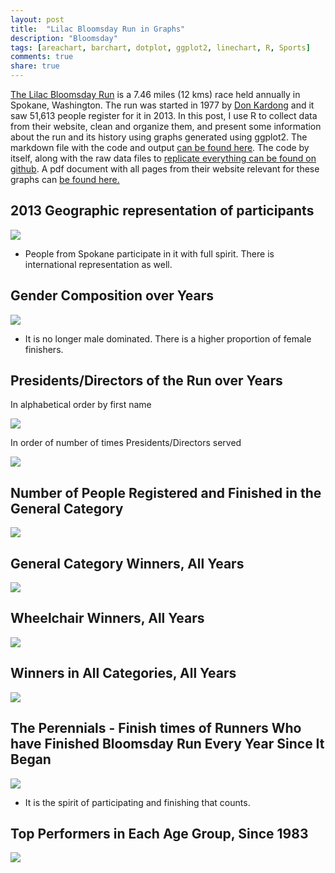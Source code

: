 ```yaml
---
layout: post
title:  "Lilac Bloomsday Run in Graphs"
description: "Bloomsday"
tags: [areachart, barchart, dotplot, ggplot2, linechart, R, Sports]
comments: true
share: true
---
```


[The Lilac Bloomsday Run](http://bloomsdayrun.org/) is a 7.46 miles (12 kms) race held annually in Spokane, Washington. The run was started in 1977 by [Don Kardong](http://www.distancerunning.com/inductees/2005/kardong.html) and it saw 51,613 people register for it in 2013. In this post, I use R to collect data from their website, clean and organize them, and present some information about the run and its history using graphs generated using ggplot2. The markdown file with the code and output [can be found here](https://dl.dropboxusercontent.com/u/56796392/Bloomsday/BloomsdayMarkdownDocument.html). The code by itself, along with the raw data files to [replicate everything can be found on github](https://github.com/patilv/Bloomsdayrun). A pdf document with all pages from their website relevant for these graphs can [be found here.](https://dl.dropboxusercontent.com/u/56796392/Bloomsday/DatafromBloomsdaySite-AllGraphsInfo.pdf)

## 2013 Geographic representation of participants


[![](http://2.bp.blogspot.com/-yzq_5eToieA/UecUqX0DYqI/AAAAAAAACXM/HTUVDS7mvM0/s400/2013Geography.png)](http://2.bp.blogspot.com/-yzq_5eToieA/UecUqX0DYqI/AAAAAAAACXM/HTUVDS7mvM0/s1600/2013Geography.png)


* People from Spokane participate in it with full spirit. There is international representation as well.

## Gender Composition over Years

[![](http://2.bp.blogspot.com/-UphjrXFhxb4/UecXIMEuz0I/AAAAAAAACXc/pLWDY_up6ZA/s400/Gender+Composition.png)](http://2.bp.blogspot.com/-UphjrXFhxb4/UecXIMEuz0I/AAAAAAAACXc/pLWDY_up6ZA/s1600/Gender+Composition.png)


* It is no longer male dominated. There is a higher proportion of female finishers.

## Presidents/Directors of the Run over Years

In alphabetical order by first name


[![](http://1.bp.blogspot.com/-8qiLTbHR_ao/UecYWK4g4BI/AAAAAAAACXs/LfztIGJuesY/s400/DirectorAlpha.png)](http://1.bp.blogspot.com/-8qiLTbHR_ao/UecYWK4g4BI/AAAAAAAACXs/LfztIGJuesY/s1600/DirectorAlpha.png)

In order of number of times Presidents/Directors served


[![](http://3.bp.blogspot.com/-_67634CgdMM/UecYYUrsqeI/AAAAAAAACX0/9ngxEEgnxW4/s400/DirectorNumtimes.png)](http://3.bp.blogspot.com/-_67634CgdMM/UecYYUrsqeI/AAAAAAAACX0/9ngxEEgnxW4/s1600/DirectorNumtimes.png)


## Number of People Registered and Finished in the General Category


[![](http://3.bp.blogspot.com/-VwTV8H0FfUQ/UecayQtGt6I/AAAAAAAACYU/F2wfuiA430E/s400/RegVsFinGen.png)](http://3.bp.blogspot.com/-VwTV8H0FfUQ/UecayQtGt6I/AAAAAAAACYU/F2wfuiA430E/s1600/RegVsFinGen.png)

## General Category Winners, All Years


[![](http://1.bp.blogspot.com/-cI1kXMg4dww/UecbzCNRggI/AAAAAAAACYk/YY_2n32pVME/s400/gencatwinners.png)](http://1.bp.blogspot.com/-cI1kXMg4dww/UecbzCNRggI/AAAAAAAACYk/YY_2n32pVME/s1600/gencatwinners.png)

## Wheelchair Winners, All Years


[![](http://1.bp.blogspot.com/-IY9DRHSSolk/Uecck9pyrEI/AAAAAAAACYs/fy_-YjNDV38/s400/wheelchairwin.png)](http://1.bp.blogspot.com/-IY9DRHSSolk/Uecck9pyrEI/AAAAAAAACYs/fy_-YjNDV38/s1600/wheelchairwin.png)

## Winners in All Categories, All Years


[![](http://2.bp.blogspot.com/-rUPGerE3vp0/Uecu9PYNj2I/AAAAAAAACZs/wnNrakl9hP0/s400/WinAllCat.png)](http://2.bp.blogspot.com/-rUPGerE3vp0/Uecu9PYNj2I/AAAAAAAACZs/wnNrakl9hP0/s1600/WinAllCat.png)

## The Perennials - Finish times of Runners Who have Finished Bloomsday Run Every Year Since It Began


[![](http://2.bp.blogspot.com/-THtRMhtqm-4/UecfopKSx0I/AAAAAAAACZE/gvN2SI5hSbc/s400/Perennials.png)](http://2.bp.blogspot.com/-THtRMhtqm-4/UecfopKSx0I/AAAAAAAACZE/gvN2SI5hSbc/s1600/Perennials.png)

* It is the spirit of participating and finishing that counts.

## Top Performers in Each Age Group, Since 1983


[![](http://3.bp.blogspot.com/-BQORWSiGGH0/Uecg9T2ylvI/AAAAAAAACZU/BZ98VgnQAoo/s400/AgeCatPerformers.png)](http://3.bp.blogspot.com/-BQORWSiGGH0/Uecg9T2ylvI/AAAAAAAACZU/BZ98VgnQAoo/s1600/AgeCatPerformers.png)
